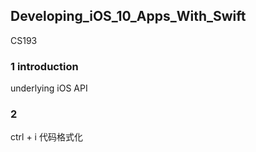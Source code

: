 Developing_iOS_10_Apps_With_Swift
---------------
CS193

### 1 introduction
underlying iOS API 

### 2 

ctrl + i 代码格式化